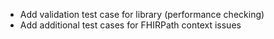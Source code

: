 * Add validation test case for library (performance checking)
* Add additional test cases for FHIRPath context issues

